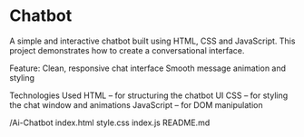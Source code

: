 # Chatbot
A simple and interactive chatbot built using HTML, CSS and JavaScript. This project demonstrates how to create a conversational interface.

Feature:
Clean, responsive chat interface
Smooth message animation and styling

Technologies Used
HTML – for structuring the chatbot UI
CSS – for styling the chat window and animations
JavaScript – for DOM manipulation 

/Ai-Chatbot
index.html
style.css
index.js
README.md
